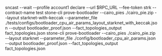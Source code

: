 sncast --wait --profile account1 declare --url $RPC_URL --fee-token strk --contract-name test
stone-cli prove-bootloader --cairo_pies ./cairo_pie.zip --layout starknet-with-keccak --parameter_file ./tests/configs/bootloader_cpu_air_params_layout_starknet_with_keccak.json --output bootloader_proof.json --fact_topologies_output fact_topologies.json
stone-cli prove-bootloader --cairo_pies ./cairo_pie.zip \
--layout starknet --parameter_file ./config/bootloader_cpu_air_params.json \
--output bootloader_proof.json --fact_topologies_output fact_topologies.json 
